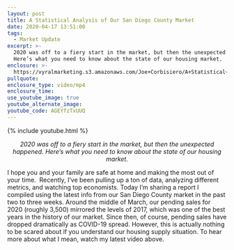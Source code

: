 ```yaml
---
layout: post
title: A Statistical Analysis of Our San Diego County Market
date: 2020-04-17 13:51:00
tags:
  - Market Update
excerpt: >-
  2020 was off to a fiery start in the market, but then the unexpected happened.
  Here’s what you need to know about the state of our housing market.
enclosure: >-
  https://vyralmarketing.s3.amazonaws.com/Joe+Corbisiero/A+Statistical+Analysis+of+Our+San+Diego+County+Market.mp4
pullquote:
enclosure_type: video/mp4
enclosure_time:
use_youtube_image: true
youtube_alternate_image:
youtube_code: AGEYfzTxUUQ
---
```


{% include youtube.html %}
<p style="text-align: center;"><em>2020 was off to a fiery start in the market, but then the unexpected happened. Here’s what you need to know about the state of our housing market.</em></p>

I hope you and your family are safe at home and making the most out of your time.&nbsp; Recently, I’ve been pulling up a ton of data, analyzing different metrics, and watching top economists. Today I’m sharing a report I compiled using the latest info from our San Diego County market in the past two to three weeks. Around the middle of March, our pending sales for 2020 (roughly 3,500) mirrored the levels of 2017, which was one of the best years in the history of our market. Since then, of course, pending sales have dropped dramatically as COVID-19 spread. However, this is actually nothing to be scared about if you understand our housing supply situation. To hear more about what I mean, watch my latest video above.&nbsp;